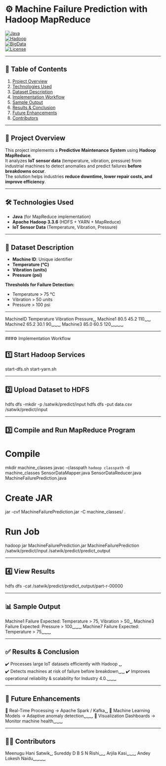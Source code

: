 # ⚙️ Machine Failure Prediction with Hadoop MapReduce  

[![Java](https://img.shields.io/badge/Java-17-orange?logo=java)](https://www.oracle.com/java/)  
[![Hadoop](https://img.shields.io/badge/Hadoop-3.3.6-blue?logo=apache)](https://hadoop.apache.org/)  
[![BigData](https://img.shields.io/badge/Big%20Data-IoT-green?logo=apache-spark)](https://hadoop.apache.org/)  
[![License](https://img.shields.io/badge/License-MIT-yellow.svg)](LICENSE)  

---

## 📑 Table of Contents
1. [Project Overview](#-project-overview)  
2. [Technologies Used](#-technologies-used)  
3. [Dataset Description](#-dataset-description)  
4. [Implementation Workflow](#-implementation-workflow)  
5. [Sample Output](#-sample-output)  
6. [Results & Conclusion](#-results--conclusion)  
7. [Future Enhancements](#-future-enhancements)  
8. [Contributors](#-contributors)  

---

## 📌 Project Overview  
This project implements a **Predictive Maintenance System** using **Hadoop MapReduce**.  
It analyzes **IoT sensor data** (temperature, vibration, pressure) from industrial machines to detect anomalies and predict failures **before breakdowns occur**.  
The solution helps industries **reduce downtime, lower repair costs, and improve efficiency**.  

---

## 🛠️ Technologies Used  
- **Java** (for MapReduce implementation)  
- **Apache Hadoop 3.3.6** (HDFS + YARN + MapReduce)  
- **IoT Sensor Data** (Temperature, Vibration, Pressure)  

---

## 📂 Dataset Description  
- **Machine ID**: Unique identifier  
- **Temperature (°C)**  
- **Vibration (units)**  
- **Pressure (psi)**  

**Thresholds for Failure Detection:**  
- Temperature > 75 °C  
- Vibration > 50 units  
- Pressure > 100 psi

---
MachineID Temperature Vibration Pressure␣
Machine1 80.5 45.2 110␣␣
Machine2 65.2 30.1 90␣␣␣
Machine3 85.0 60.5 120␣␣␣␣


---

###⚙️ Implementation Workflow  

## 1️⃣ Start Hadoop Services
start-dfs.sh
start-yarn.sh

---
## 2️⃣ Upload Dataset to HDFS

hdfs dfs -mkdir -p /satwik/predict/input
hdfs dfs -put data.csv /satwik/predict/input

---
## 3️⃣ Compile and Run MapReduce Program
# Compile
mkdir machine_classes
javac -classpath `hadoop classpath` -d machine_classes SensorDataMapper.java SensorDataReducer.java MachineFailurePrediction.java
# Create JAR
jar -cvf MachineFailurePrediction.jar -C machine_classes/ .
# Run Job
hadoop jar MachineFailurePrediction.jar MachineFailurePrediction /satwik/predict/input /satwik/predict/predict_output

---
## 4️⃣ View Results
hdfs dfs -cat /satwik/predict/predict_output/part-r-00000

---
## 📊 Sample Output
Machine1  Failure Expected: Temperature > 75, Vibration > 50␣
Machine3  Failure Expected: Pressure > 100␣␣␣
Machine7  Failure Expected: Temperature > 75␣␣␣

---
## ✅ Results & Conclusion
✔️ Processes large IoT datasets efficiently with Hadoop ␣  
✔️ Detects machines at risk of failure before breakdown␣␣
✔️ Improves operational reliability & scalability for Industry 4.0.␣␣␣

----
## 🚀 Future Enhancements
🔹 Real-Time Processing → Apache Spark / Kafka␣
🔹 Machine Learning Models → Adaptive anomaly detection␣␣␣
🔹 Visualization Dashboards → Monitor machine health␣␣␣

---
## 👨‍💻 Contributors
Meenugu Hani Satwik␣
Sureddy D B S N Rishi␣␣
Arjila Kasi␣␣␣
Andey Lokesh Naidu␣␣␣␣

